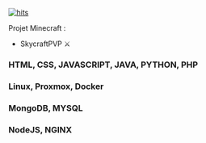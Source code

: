 [![hits](http://hits.dwyl.com/GabziDev/GabziDev.svg)](http://hits.dwyl.com/GabziDev/GabziDev)

Projet Minecraft :
- SkycraftPVP ⚔️


### HTML, CSS, JAVASCRIPT, JAVA, PYTHON, PHP
### Linux, Proxmox, Docker
### MongoDB, MYSQL
### NodeJS, NGINX
